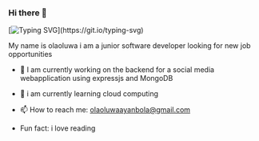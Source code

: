 ### Hi there 👋
[![Typing SVG](https://readme-typing-svg.herokuapp.com/?lines=WELCOME+TO+OLAOLUWA'S+GIT+HUB+PROFILE;)](https://git.io/typing-svg)

My name is olaoluwa i am a junior software developer looking for new job opportunities

- 🔭 I am currently working on the backend for a social media webapplication using expressjs and MongoDB
 
- 🌱 i am currently learning cloud computing

- 📫 How to reach me: olaoluwaayanbola@gmail.com 
 
- Fun fact: i love reading 
